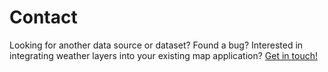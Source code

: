 # Contact

Looking for another data source or dataset? Found a bug? Interested in integrating weather layers into your existing map application? [Get in touch!](https://kamzek.com/)

